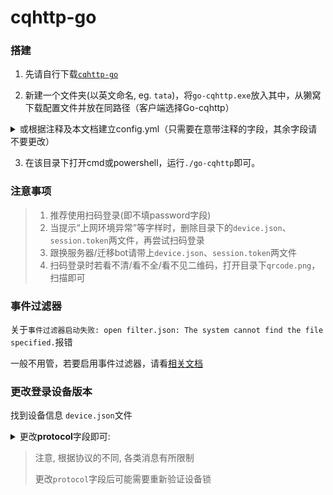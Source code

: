 # cqhttp-go

### 搭建

1. 先请自行下载[`cqhttp-go`](https://github.com/Mrs4s/go-cqhttp/releases)

2. 新建一个文件夹(以英文命名, eg. `tata`)，将`go-cqhttp.exe`放入其中，从獭窝下载配置文件并放在同路径（客户端选择Go-cqhttp）

<details><summary>或根据注释及本文档建立config.yml（只需要在意带注释的字段，其余字段请不要更改）</summary>

```yaml
# go-cqhttp 默认配置文件

account: # 账号相关
  uin: 1233456 # 机器人的QQ账号
  password: '' # 机器人的qq密码，密码为空时使用扫码登录（推荐）
  encrypt: false
  status: 0      # 在线状态 请参考 https://github.com/Mrs4s/go-cqhttp/blob/dev/docs/config.md#在线状态
  relogin:
    disabled: false
    delay: 3
    interval: 0
    max-times: 0
  use-sso-address: true

heartbeat:
  # 心跳频率, 单位秒
  # -1 为关闭心跳
  interval: 5

message:
  post-format: string
  ignore-invalid-cqcode: false
  force-fragment: false
  fix-url: false
  proxy-rewrite: ''
  report-self-message: false
  remove-reply-at: false
  extra-reply-data: false

output:
  # 日志等级 trace,debug,info,warn,error
  log-level: warn
  # 是否启用 DEBUG
  debug: false # 开启调试模式

default-middlewares: &default
  # 访问密钥, 即申请獭獭时的token
  access-token: ''
  filter: ''
  rate-limit:
    enabled: false
    frequency: 1
    bucket: 1

servers:
  - ws-reverse:
      # 獭窝反向WS Universal 地址
      universal: ws://your_websocket_universal.server
      api: 
      event: 
      # 重连间隔 单位毫秒
      reconnect-interval: 3000
      middlewares:
        <<: *default

  # 可添加更多
  #- ws-reverse:
  #- ws:
  #- http:
  #- pprof:

database:
  leveldb:
    enable: true

```

</details>

3. 在该目录下打开cmd或powershell，运行`./go-cqhttp`即可。  

### 注意事项
> 1. 推荐使用扫码登录(即不填password字段)
> 2. 当提示“上网环境异常”等字样时，删除目录下的`device.json`、`session.token`两文件，再尝试扫码登录
> 3. 跟换服务器/迁移bot请带上`device.json`、`session.token`两文件
> 4. 扫码登录时若看不清/看不全/看不见二维码，打开目录下`qrcode.png`，扫描即可

### 事件过滤器

关于`事件过滤器启动失败: open filter.json: The system cannot find the file specified.`报错

一般不用管，若要启用事件过滤器，请看[相关文档](https://github.com/Mrs4s/go-cqhttp/blob/a417ff08818650cc101e612d82c61d58eef88713/docs/EventFilter.md)





### 更改登录设备版本

找到设备信息 `device.json`文件

<details><summary>更改<b>protocol</b>字段即可: </summary>

| 值   | 类型  | 登录状态 | 限制                                           |
| ---- | --------|----- | ---------------------------------------------- |
| 0   | iPad          | 苹果平板在线 | 无 |
| 1    | Android Phone| 安卓手机在线 | 无法接收新版表情如 `/吃瓜`、`/汪汪`, 会自动转换为字符串          |
| 2 | Android Watch | 安卓手表在线 | 除`Android Phone`的限制外, 无法接收 `notify` 事件、无法接收口令红包、无法接收撤回消息 |
| 3 | MacOS | 苹果电脑在线 | 无 |

</details>

> 注意, 根据协议的不同, 各类消息有所限制
>
> 更改`protocol`字段后可能需要重新验证设备锁
